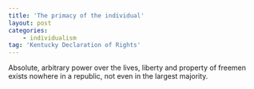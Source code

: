 ```yaml
---
title: 'The primacy of the individual'
layout: post
categories:
    - individualism
tag: 'Kentucky Declaration of Rights'
---
```


Absolute, arbitrary power over the lives, liberty and property of freemen exists nowhere in a republic, not even in the largest majority.
